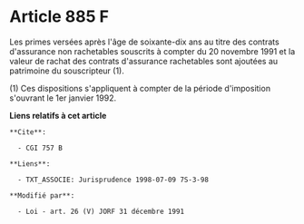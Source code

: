 # Article 885 F

Les primes versées après l'âge de soixante-dix ans au titre des contrats d'assurance non rachetables souscrits à compter du
20 novembre 1991 et la valeur de rachat des contrats d'assurance rachetables sont ajoutées au patrimoine du souscripteur (1).

(1) Ces dispositions s'appliquent à compter de la période d'imposition s'ouvrant le 1er janvier 1992.

**Liens relatifs à cet article**

	**Cite**:

	  - CGI 757 B

	**Liens**:

	  - TXT_ASSOCIE: Jurisprudence 1998-07-09 7S-3-98

	**Modifié par**:

	  - Loi - art. 26 (V) JORF 31 décembre 1991
